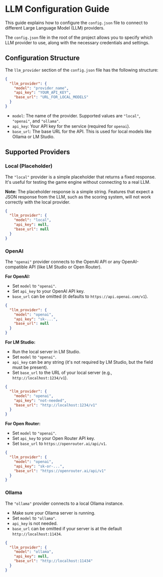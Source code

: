 # LLM Configuration Guide

This guide explains how to configure the `config.json` file to connect to different Large Language Model (LLM) providers.

The `config.json` file in the root of the project allows you to specify which LLM provider to use, along with the necessary credentials and settings.

## Configuration Structure

The `llm_provider` section of the `config.json` file has the following structure:

```json
{
  "llm_provider": {
    "model": "provider_name",
    "api_key": "YOUR_API_KEY",
    "base_url": "URL_FOR_LOCAL_MODELS"
  }
}
```

- `model`: The name of the provider. Supported values are `"local"`, `"openai"`, and `"ollama"`.
- `api_key`: Your API key for the service (required for `openai`).
- `base_url`: The base URL for the API. This is used for local models like Ollama or LM Studio.

## Supported Providers

### Local (Placeholder)

The `"local"` provider is a simple placeholder that returns a fixed response. It's useful for testing the game engine without connecting to a real LLM.

**Note:** The placeholder response is a simple string. Features that expect a JSON response from the LLM, such as the scoring system, will not work correctly with the local provider.

```json
{
  "llm_provider": {
    "model": "local",
    "api_key": null,
    "base_url": null
  }
}
```

### OpenAI

The `"openai"` provider connects to the OpenAI API or any OpenAI-compatible API (like LM Studio or Open Router).

**For OpenAI:**
- Set `model` to `"openai"`.
- Set `api_key` to your OpenAI API key.
- `base_url` can be omitted (it defaults to `https://api.openai.com/v1`).

```json
{
  "llm_provider": {
    "model": "openai",
    "api_key": "sk-...",
    "base_url": null
  }
}
```

**For LM Studio:**
- Run the local server in LM Studio.
- Set `model` to `"openai"`.
- `api_key` can be any string (it's not required by LM Studio, but the field must be present).
- Set `base_url` to the URL of your local server (e.g., `http://localhost:1234/v1`).

```json
{
  "llm_provider": {
    "model": "openai",
    "api_key": "not-needed",
    "base_url": "http://localhost:1234/v1"
  }
}
```

**For Open Router:**
- Set `model` to `"openai"`.
- Set `api_key` to your Open Router API key.
- Set `base_url` to `https://openrouter.ai/api/v1`.

```json
{
  "llm_provider": {
    "model": "openai",
    "api_key": "sk-or-...",
    "base_url": "https://openrouter.ai/api/v1"
  }
}
```

### Ollama

The `"ollama"` provider connects to a local Ollama instance.

- Make sure your Ollama server is running.
- Set `model` to `"ollama"`.
- `api_key` is not needed.
- `base_url` can be omitted if your server is at the default `http://localhost:11434`.

```json
{
  "llm_provider": {
    "model": "ollama",
    "api_key": null,
    "base_url": "http://localhost:11434"
  }
}
```
